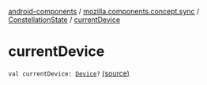 [android-components](../../index.md) / [mozilla.components.concept.sync](../index.md) / [ConstellationState](index.md) / [currentDevice](./current-device.md)

# currentDevice

`val currentDevice: `[`Device`](../-device/index.md)`?` [(source)](https://github.com/mozilla-mobile/android-components/blob/master/components/concept/sync/src/main/java/mozilla/components/concept/sync/Devices.kt#L99)